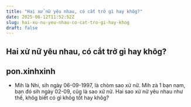 ```yaml
---
title: "Hai xử nữ yêu nhau, có cắt trở gì hay khôg?"
date: 2025-06-12T11:52:52Z
slug: hai-xu-nu-yeu-nhau-co-cat-tro-gi-hay-khog
draft: false
---
```


## Hai xử nữ yêu nhau, có cắt trở gì hay khôg?

## pon.xinhxinh

- Mìh là Nhi, sih ngày 06-09-1997, là chòm sao xử nữ. Mìh zà 1 bạn nam, bạn đó sih ngày 02-09, cũg là sao xử nữ. Hai sao xử nữ yêu nhau như thế, khôg biết có gì khôg tốt hay khôg?
